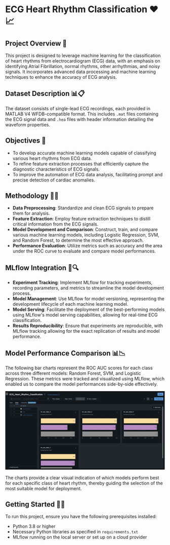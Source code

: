 # ECG Heart Rhythm Classification ❤️📈

## Project Overview 🌟
This project is designed to leverage machine learning for the classification of heart rhythms from electrocardiogram (ECG) data, with an emphasis on identifying Atrial Fibrillation, normal rhythms, other arrhythmias, and noisy signals. It incorporates advanced data processing and machine learning techniques to enhance the accuracy of ECG analysis.

## Dataset Description 📊📋
The dataset consists of single-lead ECG recordings, each provided in MATLAB V4 WFDB-compatible format. This includes `.mat` files containing the ECG signal data and `.hea` files with header information detailing the waveform properties.

## Objectives 🎯
- To develop accurate machine learning models capable of classifying various heart rhythms from ECG data.
- To refine feature extraction processes that efficiently capture the diagnostic characteristics of ECG signals.
- To improve the automation of ECG data analysis, facilitating prompt and precise detection of cardiac anomalies.

## Methodology 🔬📝
- **Data Preprocessing**: Standardize and clean ECG signals to prepare them for analysis.
- **Feature Extraction**: Employ feature extraction techniques to distill critical information from the ECG signals.
- **Model Development and Comparison**: Construct, train, and compare various machine learning models, including Logistic Regression, SVM, and Random Forest, to determine the most effective approach.
- **Performance Evaluation**: Utilize metrics such as accuracy and the area under the ROC curve to evaluate and compare model performances.

## MLflow Integration 🚀🔍
- **Experiment Tracking**: Implement MLflow for tracking experiments, recording parameters, and metrics to streamline the model development process.
- **Model Management**: Use MLflow for model versioning, representing the development lifecycle of each machine learning model.
- **Model Serving**: Facilitate the deployment of the best-performing models using MLflow's model serving capabilities, allowing for real-time ECG classification.
- **Results Reproducibility**: Ensure that experiments are reproducible, with MLflow tracking allowing for the exact replication of results and model performance.

## Model Performance Comparison 📊📉

The following bar charts represent the ROC AUC scores for each class across three different models: Random Forest, SVM, and Logistic Regression. These metrics were tracked and visualized using MLflow, which enabled us to compare the model performances side-by-side effectively.

![Model Comparison](reports/model_perf.png)

The charts provide a clear visual indication of which models perform best for each specific class of heart rhythm, thereby guiding the selection of the most suitable model for deployment.

## Getting Started 🚀🔧
To run this project, ensure you have the following prerequisites installed:
- Python 3.8 or higher
- Necessary Python libraries as specified in `requirements.txt`
- MLflow running on the local server or set up on a cloud provider
